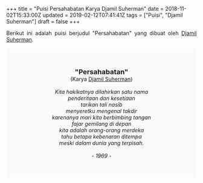 +++
title = "Puisi Persahabatan Karya Djamil Suherman"
date = 2018-11-02T15:33:00Z
updated = 2019-02-12T07:41:41Z
tags = ["Puisi", "Djamil Suherman"]
draft = false
+++

<div dir="ltr" style="text-align: left;" trbidi="on"><div dir="ltr" style="text-align: left;" trbidi="on"><div dir="ltr" style="text-align: left;" trbidi="on"><div style="text-align: justify;">Berikut ini adalah puisi berjudul "Persahabatan" yang dibuat oleh <a href="https://ensiklopedia.kemdikbud.go.id/sastra/artikel/Djamil_Suherman" target="_blank">Djamil Suherman</a>. </div><br /><div style="background: #FAFAFA; font-size: 14px; height: auto; margin: 0 auto; padding: 50px; text-align: center; width: auto;"><span style="font-size: 18px;"><b>"Persahabatan"</b></span><br />(Karya <a href="https://www.sekata.web.id/tags/djamil-suherman" target="_blank">Djamil Suherman</a>)<br /><br /><i>Kita hakikatnya dilahirkan satu nama</i><br /><i>penderitaan dan kesetiaan</i><br /><i>tarikan tali nasib</i><br /><i>menyeretku mengenal takdir</i><br /><i>karenanya mari kita berbimbing tangan</i><br /><i>fajar gemilang di depan</i><br /><i>kita adalah orang-orang merdeka</i><br /><i>tahu betapa kebenaran ditempa</i><br /><i>meski dalam dunia yang terpisah.</i><br /><br /><i>- 1969 -</i> </div></div></div></div>
